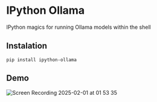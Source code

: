 # IPython Ollama
IPython magics for running Ollama models within the shell

## Instalation
`pip install ipython-ollama`

## Demo
![Screen Recording 2025-02-01 at 01 53 35](https://github.com/user-attachments/assets/7d38a40c-6ba9-49ed-9f5f-8192938c6a96)
